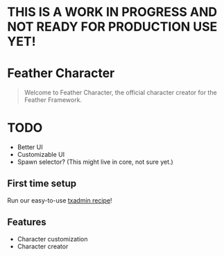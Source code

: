 # **THIS IS A WORK IN PROGRESS AND NOT READY FOR PRODUCTION USE YET!**

# Feather Character

> Welcome to Feather Character, the official character creator for the Feather Framework.

# TODO
- Better UI
- Customizable UI
- Spawn selector? (This might live in core, not sure yet.)

## First time setup

Run our easy-to-use [txadmin recipe](https://github.com/FeatherFramework/feather-recipe)!

## Features

- Character customization
- Character creator